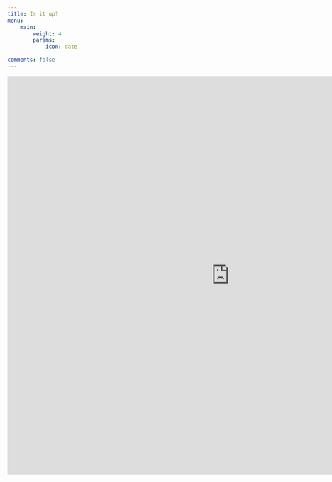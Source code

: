 ```yaml
---
title: Is it up?
menu:
    main: 
        weight: 4
        params:
            icon: date

comments: false
---
```



<iframe src="https://is-it-up.reflando.net/status/torino"  width="1000" height="900" frameborder="0" scrolling="no"></iframe>



<!-- This page's frontmatter: -->

<!-- ```yaml -->
<!-- links: -->
<!--   - title: GitHub -->
<!--     description: GitHub is the world's largest software development platform. -->
<!--     website: https://github.com -->
<!--     image: https://github.githubassets.com/images/modules/logos_page/GitHub-Mark.png -->
<!--   - title: TypeScript -->
<!--     description: TypeScript is a typed superset of JavaScript that compiles to plain JavaScript. -->
<!--     website: https://www.typescriptlang.org -->
<!--     image: ts-logo-128.jpg -->
<!-- ``` -->

<!-- `image` field accepts both local and external images. -->
